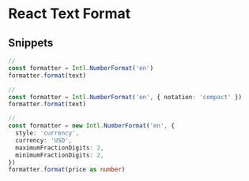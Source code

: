 # React Text Format

<!--
https://github.com/react-ninja/react-text-format
https://github.com/s-yadav/react-number-format
-->

## Snippets

```ts
//
const formatter = Intl.NumberFormat('en')
formatter.format(text)

//
const formatter = Intl.NumberFormat('en', { notation: 'compact' })
formatter.format(text)

//
const formatter = new Intl.NumberFormat('en', {
  style: 'currency',
  currency: 'USD',
  maximumFractionDigits: 2,
  minimumFractionDigits: 2,
})
formatter.format(price as number)
```
